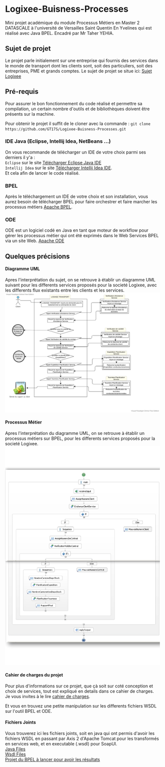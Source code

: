 # Logixee-Buisness-Processes
Mini projet académique du module Processus Métiers en Master 2 DATASCALE à l'université de Versailles Saint Quentin En Yvelines qui est réalisé avec Java BPEL.
Encadré par Mr Taher YEHIA.

## Sujet de projet
Le projet parle initialement sur une entreprise qui fournis des services dans le monde de 
transport dont les clients sont, soit des particuliers, soit des entreprises, PME et grands comptes.
Le sujet de projet se situe ici:
[Sujet Logixee](./Report/M2Datascale_TP2_BPM.pdf) 

## Pré-requis
Pour assurer le bon fonctionnement du code réalisé et permettre sa compilation, un certain nombre d'outils et de bibliothèques doivent être présents sur la machine.

Pour obtenir le projet il suffit de le cloner avec la commande :
`git clone https://github.com/GT17S/Logixee-Buisness-Processes.git`

### IDE Java (Eclipse, Intellij Idea, NetBeans ...)
On vous recommande de télécharger un IDE de votre choix parmi ses derniers il y'a : <br>
`Eclipse` sur le site [Télécharger Eclipse Java IDE](https://www.eclipse.org/downloads/)
<br>`Intellij Idea` sur le site [Télécharger Intellij Idea IDE](https://www.jetbrains.com/fr-fr/idea/download/).
<br>Et cela afin de lancer le code réalisé.

### BPEL 
Après le téléchargement un IDE de votre choix et son installation, vous aurez besoin de télécharger BPEL pour faire orchestrer et faire marcher les processus métiers 
[Apache BPEL](https://www.oracle.com/fr/middleware/technologies/soasuite/downloads.html). 

### ODE
ODE est un logiciel codé en Java en tant que moteur de workflow pour gérer les processus métier qui ont été exprimés dans le Web Services BPEL via un site Web.
[Apache ODE](https://ode.apache.org/getting-ode.html)

## Quelques précisions
#### Diagramme UML
Apres l'interprétation du sujet, on se retrouve à établir un diagramme UML suivant pour les differents services proposés pour la societé 
Logixee, avec les differents flux existants entre les clients et les services.
![Diagramme des flux](./Report/logixee%20uml-1.png)

#### Processus Métier
Apres l'interprétation du diagramme UML, on se retrouve à établir un processus métiers sur BPEL, pour les differents services proposés pour la societé Logixee. 
![Bpel Process](./Report/BPEL%20%20process-1.png)

#### Cahier de charges du projet
Pour plus d'informations sur ce projet, que çà soit sur coté conception et choix de services, tout est expliqué en details dans ce cahier de charges. 
Je vous invites à le lire [cahier de charges](./Report/Bpel%20TP%20LOGIXEE.pdf).

Et vous en trouvez une petite manipulation sur les differents fichiers WSDL sur l'outil BPEL et ODE.

#### Fichiers Joints
Vous trouverez ici les fichiers joints, soit en java qui ont permis d'avoir les fichiers WSDL en passant par Axis 2 d'Apache Tomcat pour les transformés en services web, et en executable (.wsdl) pour SoapUI.
<br>[Java Files](./Java%20Source%20Files)  
[Wsdl Files](./Wsdl%20Used%20Files)
<br>[Projet du BPEL à lancer pour avoir les résultats](./LogixeeEnd)
